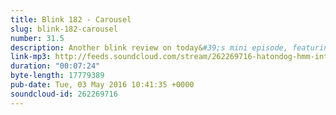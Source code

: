```yaml
---
title: Blink 182 - Carousel
slug: blink-182-carousel
number: 31.5
description: Another blink review on today&#39;s mini episode, featuring Blink 182&#39;s early hit Carousel. Who will win the mind games? Blink and you&#39;ll miss it.
link-mp3: http://feeds.soundcloud.com/stream/262269716-hatondog-hmm-interesting-choice-ep315-blink-182-carousel.mp3
duration: "00:07:24"
byte-length: 17779389
pub-date: Tue, 03 May 2016 10:41:35 +0000
soundcloud-id: 262269716
---
```

